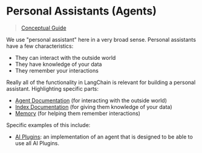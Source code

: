 # Personal Assistants (Agents)

> [Conceptual Guide](https://docs.langchain.com/docs/use-cases/personal-assistants)


We use "personal assistant" here in a very broad sense.
Personal assistants have a few characteristics:

- They can interact with the outside world
- They have knowledge of your data
- They remember your interactions

Really all of the functionality in LangChain is relevant for building a personal assistant.
Highlighting specific parts:

- [Agent Documentation](../modules/agents.rst) (for interacting with the outside world)
- [Index Documentation](../modules/indexes.rst) (for giving them knowledge of your data)
- [Memory](../modules/memory.rst) (for helping them remember interactions)

Specific examples of this include:

- [AI Plugins](agents/custom_agent_with_plugin_retrieval.ipynb): an implementation of an agent that is designed to be able to use all AI Plugins.
